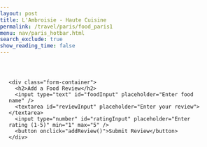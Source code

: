```yaml
---
layout: post
title: L'Ambroisie - Haute Cuisine
permalink: /travel/paris/food_paris1
menu: nav/paris_hotbar.html
search_exclude: true
show_reading_time: false
---
```




<head>
  <style>
    /* Custom CSS */
    body, h1, h2, h3, p, ul, li {
        margin: 0;
        padding: 0;
        box-sizing: border-box;
    }

    body {
        font-family: Arial, sans-serif;
        background-color: #FDF5E6;
        color: white;
        line-height: 1.6;
    }

    .main-content {
        padding: 20px;
        max-width: 800px;
        margin: 0 auto;
    }

    #reviewCount {
        text-align: center;
        margin-bottom: 20px;
    }

    #reviewCount h2 {
        font-size: 1.5rem;
        color: #add8e6;
    }

    .card {
        background-color: black;
        border: 2px solid #add8e6;
        border-radius: 8px;
        padding: 16px;
        margin-bottom: 20px;
        box-shadow: 0 2px 4px rgba(0, 162, 255, 0.2);
        transition: transform 0.2s, box-shadow 0.2s;
    }

    .card:hover {
        transform: scale(1.02);
        box-shadow: 0 4px 8px rgba(0, 162, 255, 0.3);
    }

    .card h2 {
        font-size: 1.2rem;
        color: #add8e6;
        margin-bottom: 10px;
    }

    .card p {
        font-size: 0.9rem;
        color: #E6E6FA;
        margin-bottom: 16px;
    }

    .remove-button {
        background-color: #e74c3c;
        color: white;
        border: none;
        border-radius: 4px;
        padding: 8px 12px;
        font-size: 0.9rem;
        cursor: pointer;
        transition: background-color 0.2s;
    }

    .remove-button:hover {
        background-color: #c0392b;
    }

    .edit-button {
        background-color: #3498db;
        color: white;
        border: none;
        border-radius: 4px;
        padding: 8px 12px;
        font-size: 0.9rem;
        cursor: pointer;
        transition: background-color 0.2s;
        margin-left: 10px;
    }

    .edit-button:hover {
        background-color: #2980b9;
    }

    .form-container {
        margin-bottom: 20px;
        padding: 15px;
        border: 2px solid #add8e6;
        border-radius: 8px;
        background: black;
        color: white;
    }

    .form-container input, .form-container textarea, .form-container button {
        display: block;
        width: 100%;
        margin: 8px 0;
        padding: 10px;
        font-size: 1rem;
        border: 1px solid #add8e6;
        border-radius: 5px;
    }

    .form-container button {
        background-color: #2ecc71;
        color: white;
        border: none;
        border-radius: 4px;
        cursor: pointer;
        transition: background-color 0.2s;
    }

    .form-container button:hover {
        background-color: #27ae60;
    }

  </style>
</head>

<body>
  <main class="main-content" id="main-content">
    <div id="reviewCount"></div>

    <div class="form-container">
      <h2>Add a Food Review</h2>
      <input type="text" id="foodInput" placeholder="Enter food name" />
      <textarea id="reviewInput" placeholder="Enter your review"></textarea>
      <input type="number" id="ratingInput" placeholder="Enter rating (1-5)" min="1" max="5" />
      <button onclick="addReview()">Submit Review</button>
    </div>
  </main>
</body>

<script type="module">
import { pythonURI, fetchOptions } from '{{site.baseurl}}/assets/js/api/config.js';

// Placeholder for logged-in user (Replace with real authentication logic)
const currentUser = "exampleUser"; // This should be set dynamically based on session/auth

document.addEventListener("DOMContentLoaded", () => {
    fetchReviews();
});



async function fetchReviews() {
    try {
        const response = await fetch(`${pythonURI}/api/food_review_1_api`);
        if (!response.ok) {
            throw new Error("Failed to fetch reviews: " + response.statusText);
        }
        const data = await response.json();
        let reviewCount = data.length || 0;
        document.getElementById('reviewCount').innerHTML = `<h2>You have ${reviewCount} food reviews!</h2>`;
        const body = document.getElementById('main-content');
        data.forEach(item => {
            createCard(body, item);
        });
    } catch (error) {
        console.error("Error fetching data:", error);
    }
}

function createCard(container, item) {
    const card = document.createElement('div');
    card.className = 'card';
    card.id = `review-${item.id}`;
    card.innerHTML = `
        <h2>${item.food}</h2>
        <p>${item.review}</p>
        <p><strong>Rating:</strong> <span class="rating">${item.rating}</span>/5</p>
        <p><strong>User:</strong> ${item.username}</p>
    `;

    // Remove Button
    const removeButton = document.createElement("button");
    removeButton.className = "remove-button";
    removeButton.textContent = "Remove";
    removeButton.onclick = () => {
        deleteReview(item.id);
        container.removeChild(card);
        updateReviewCount(-1);
    };
    card.appendChild(removeButton);

    // Edit Button
    const editButton = document.createElement("button");
    editButton.className = "edit-button";
    editButton.textContent = "Edit";
    editButton.onclick = () => {
        editReview(item.id, item.food, item.review, item.rating);
    };
    card.appendChild(editButton);

    container.appendChild(card);
}

window.addReview = async function addReview() {
    const food = document.getElementById("foodInput").value;
    const review = document.getElementById("reviewInput").value;
    const rating = parseInt(document.getElementById("ratingInput").value);

    if (!food || !review || isNaN(rating) || rating < 1 || rating > 5) {
        alert("Please fill in all fields correctly.");
        return;
    }


    try {
        const response = await fetch(`${pythonURI}/api/food_review_1_api`, {
            ...fetchOptions,
            method: "POST",
            headers: {
                "Content-Type": "application/json",
            },
            body: JSON.stringify({food: food, review: review, rating: rating})
        });
        const data = await response.json();
        const body = document.getElementById("main-content");
        createCard(body, data);
        updateReviewCount(1);

        document.getElementById("foodInput").value = "";
        document.getElementById("reviewInput").value = "";
        document.getElementById("ratingInput").value = "";
    } catch (error) {
        console.error("Error adding review:", error);
    }
};

function editReview(id, food, review, rating) {
    document.getElementById("foodInput").value = food;
    document.getElementById("reviewInput").value = review;
    document.getElementById("ratingInput").value = rating;

    const submitButton = document.querySelector(".form-container button");
    submitButton.textContent = "Update Review";

    submitButton.onclick = () => {
        updateReview(id);
    };
}

async function updateReview(id) {
    const food = document.getElementById("foodInput").value;
    const review = document.getElementById("reviewInput").value;
    const rating = parseInt(document.getElementById("ratingInput").value);

    if (!food || !review || isNaN(rating) || rating < 1 || rating > 5) {
        alert("Please fill in all fields correctly.");
        return;
    }

    const putData = {
        id: id,
        food: food,
        review: review,
        rating: rating,
        user: currentUser // Ensure the update request includes the user
    };

    try {
        const response = await fetch(`${pythonURI}/api/food_review_1_api`, {
            method: "PUT",
            headers: {
                "Content-Type": "application/json",
            },
            body: JSON.stringify(putData),
        });

        if (!response.ok) {
            throw new Error("Failed to update review: " + response.statusText);
        }

        const data = await response.json();

        const reviewCard = document.querySelector(`#review-${id}`);
        reviewCard.querySelector("h2").textContent = data.food;
        reviewCard.querySelector("p").textContent = data.review;
        reviewCard.querySelector(".rating").textContent = data.rating;

        document.getElementById("foodInput").value = "";
        document.getElementById("reviewInput").value = "";
        document.getElementById("ratingInput").value = "";
        const submitButton = document.querySelector(".form-container button");
        submitButton.textContent = "Submit Review";
        submitButton.onclick = addReview;

    } catch (error) {
        console.error("Error updating review:", error);
    }
}

async function deleteReview(id) {
    try {
        const response = await fetch(`${pythonURI}/api/food_review_1_api`, {
            method: "DELETE",
            headers: {
                "Content-Type": "application/json",
            },
            body: JSON.stringify({ id, user: currentUser }), // Ensure request includes user info
        });

        if (!response.ok) {
            throw new Error("Failed to delete review: " + response.statusText);
        }
    } catch (error) {
        console.error("Error deleting review:", error);
    }
}

function updateReviewCount(change) {
    const reviewCountElement = document.getElementById("reviewCount");
    const currentCount = parseInt(reviewCountElement.textContent.match(/\d+/)[0]) || 0;
    reviewCountElement.innerHTML = `<h2>You have ${currentCount + change} food reviews!</h2>`;
}
</script>
